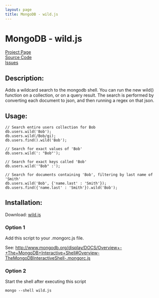 ```yaml
---
layout: page
title: MongoDB - wild.js
---
```

# MongoDB - wild.js #

[Project Page](http://skratchdot.github.com/mongodb-wild/)  
[Source Code](https://github.com/skratchdot/mongodb-wild/)  
[Issues](https://github.com/skratchdot/mongodb-wild/issues/)  

## Description: ##

Adds a wildcard search to the mongodb shell.  You can run the new
wild() function on a collection, or on a query result.
The search is performed by converting each document to json,
and then running a regex on that json.

## Usage: ##

	// Search entire users collection for Bob
	db.users.wild('Bob');
	db.users.wild(/Bob/gi);
	db.users.find().wild('Bob');
	
	// Search for exact values of 'Bob'
	db.users.wild(': "Bob"');
	
	// Search for exact keys called 'Bob'
	db.users.wild('"Bob" :');
	
	// Search for documents containing 'Bob', filtering by last name of 'Smith'
	db.users.wild('Bob', {'name.last' : 'Smith'});
	db.users.find({'name.last' : 'Smith'}).wild('Bob');

## Installation: ##

Download: [wild.js](https://github.com/skratchdot/mongodb-wild/raw/master/wild.js)

### Option 1 ###

Add this script to your .mongorc.js file.  

See: http://www.mongodb.org/display/DOCS/Overview+-+The+MongoDB+Interactive+Shell#Overview-TheMongoDBInteractiveShell-.mongorc.js

### Option 2 ###

Start the shell after executing this script  

    mongo --shell wild.js

